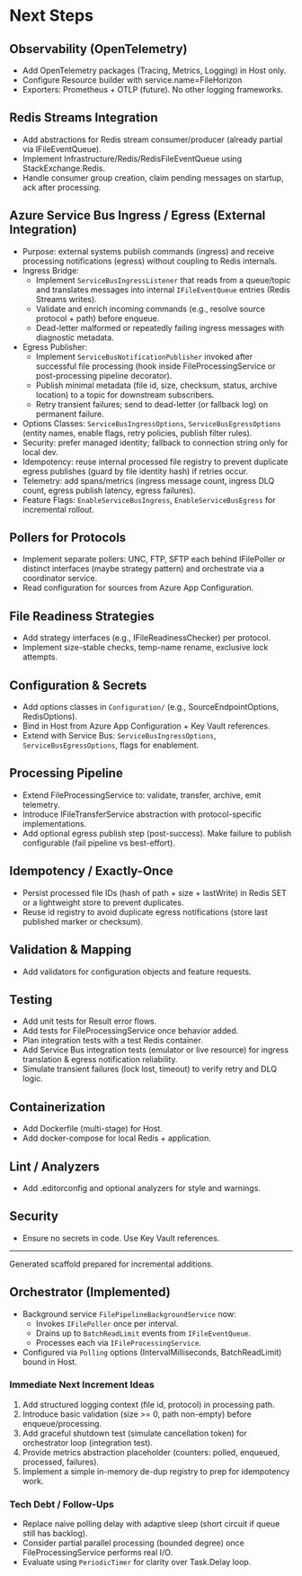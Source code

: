 # Next Steps

## Observability (OpenTelemetry)
- Add OpenTelemetry packages (Tracing, Metrics, Logging) in Host only.
- Configure Resource builder with service.name=FileHorizon
- Exporters: Prometheus + OTLP (future). No other logging frameworks.

## Redis Streams Integration
- Add abstractions for Redis stream consumer/producer (already partial via IFileEventQueue).
- Implement Infrastructure/Redis/RedisFileEventQueue using StackExchange.Redis.
- Handle consumer group creation, claim pending messages on startup, ack after processing.

## Azure Service Bus Ingress / Egress (External Integration)
- Purpose: external systems publish commands (ingress) and receive processing notifications (egress) without coupling to Redis internals.
- Ingress Bridge:
	- Implement `ServiceBusIngressListener` that reads from a queue/topic and translates messages into internal `IFileEventQueue` entries (Redis Streams writes).
	- Validate and enrich incoming commands (e.g., resolve source protocol + path) before enqueue.
	- Dead-letter malformed or repeatedly failing ingress messages with diagnostic metadata.
- Egress Publisher:
	- Implement `ServiceBusNotificationPublisher` invoked after successful file processing (hook inside FileProcessingService or post-processing pipeline decorator).
	- Publish minimal metadata (file id, size, checksum, status, archive location) to a topic for downstream subscribers.
	- Retry transient failures; send to dead-letter (or fallback log) on permanent failure.
- Options Classes: `ServiceBusIngressOptions`, `ServiceBusEgressOptions` (entity names, enable flags, retry policies, publish filter rules).
- Security: prefer managed identity; fallback to connection string only for local dev.
- Idempotency: reuse internal processed file registry to prevent duplicate egress publishes (guard by file identity hash) if retries occur.
- Telemetry: add spans/metrics (ingress message count, ingress DLQ count, egress publish latency, egress failures).
- Feature Flags: `EnableServiceBusIngress`, `EnableServiceBusEgress` for incremental rollout.

## Pollers for Protocols
- Implement separate pollers: UNC, FTP, SFTP each behind IFilePoller or distinct interfaces (maybe strategy pattern) and orchestrate via a coordinator service.
- Read configuration for sources from Azure App Configuration.

## File Readiness Strategies
- Add strategy interfaces (e.g., IFileReadinessChecker) per protocol.
- Implement size-stable checks, temp-name rename, exclusive lock attempts.

## Configuration & Secrets
- Add options classes in `Configuration/` (e.g., SourceEndpointOptions, RedisOptions).
- Bind in Host from Azure App Configuration + Key Vault references.
 - Extend with Service Bus: `ServiceBusIngressOptions`, `ServiceBusEgressOptions`, flags for enablement.

## Processing Pipeline
- Extend FileProcessingService to: validate, transfer, archive, emit telemetry.
- Introduce IFileTransferService abstraction with protocol-specific implementations.
- Add optional egress publish step (post-success). Make failure to publish configurable (fail pipeline vs best-effort).

## Idempotency / Exactly-Once
- Persist processed file IDs (hash of path + size + lastWrite) in Redis SET or a lightweight store to prevent duplicates.
- Reuse id registry to avoid duplicate egress notifications (store last published marker or checksum).

## Validation & Mapping
- Add validators for configuration objects and feature requests.

## Testing
- Add unit tests for Result error flows.
- Add tests for FileProcessingService once behavior added.
- Plan integration tests with a test Redis container.
- Add Service Bus integration tests (emulator or live resource) for ingress translation & egress notification reliability.
- Simulate transient failures (lock lost, timeout) to verify retry and DLQ logic.

## Containerization
- Add Dockerfile (multi-stage) for Host.
- Add docker-compose for local Redis + application.

## Lint / Analyzers
- Add .editorconfig and optional analyzers for style and warnings.

## Security
- Ensure no secrets in code. Use Key Vault references.

---
Generated scaffold prepared for incremental additions.

## Orchestrator (Implemented)
- Background service `FilePipelineBackgroundService` now:
	- Invokes `IFilePoller` once per interval.
	- Drains up to `BatchReadLimit` events from `IFileEventQueue`.
	- Processes each via `IFileProcessingService`.
- Configured via `Polling` options (IntervalMilliseconds, BatchReadLimit) bound in Host.

### Immediate Next Increment Ideas
1. Add structured logging context (file id, protocol) in processing path.
2. Introduce basic validation (size >= 0, path non-empty) before enqueue/processing.
3. Add graceful shutdown test (simulate cancellation token) for orchestrator loop (integration test).
4. Provide metrics abstraction placeholder (counters: polled, enqueued, processed, failures).
5. Implement a simple in-memory de-dup registry to prep for idempotency work.

### Tech Debt / Follow-Ups
- Replace naive polling delay with adaptive sleep (short circuit if queue still has backlog).
- Consider partial parallel processing (bounded degree) once FileProcessingService performs real I/O.
- Evaluate using `PeriodicTimer` for clarity over Task.Delay loop.

